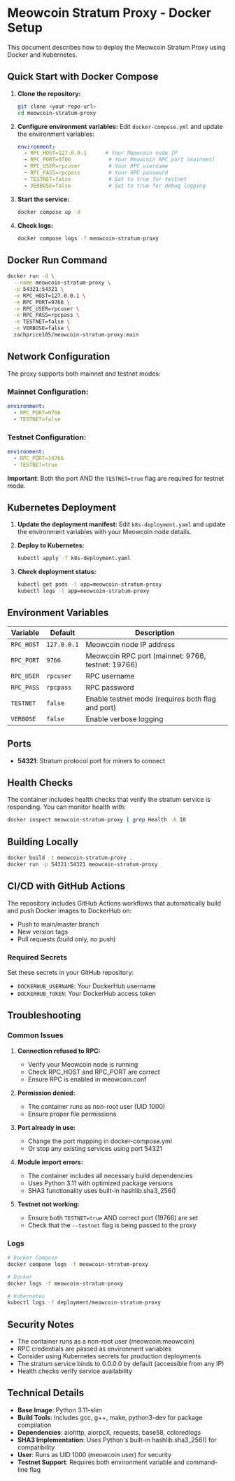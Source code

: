 # Meowcoin Stratum Proxy - Docker Setup

This document describes how to deploy the Meowcoin Stratum Proxy using Docker and Kubernetes.

## Quick Start with Docker Compose

1. **Clone the repository:**
   ```bash
   git clone <your-repo-url>
   cd meowcoin-stratum-proxy
   ```

2. **Configure environment variables:**
   Edit `docker-compose.yml` and update the environment variables:
   ```yaml
   environment:
     - RPC_HOST=127.0.0.1      # Your Meowcoin node IP
     - RPC_PORT=9766            # Your Meowcoin RPC port (mainnet)
     - RPC_USER=rpcuser         # Your RPC username
     - RPC_PASS=rpcpass         # Your RPC password
     - TESTNET=false            # Set to true for testnet
     - VERBOSE=false            # Set to true for debug logging
   ```

3. **Start the service:**
   ```bash
   docker compose up -d
   ```

4. **Check logs:**
   ```bash
   docker compose logs -f meowcoin-stratum-proxy
   ```

## Docker Run Command

```bash
docker run -d \
  --name meowcoin-stratum-proxy \
  -p 54321:54321 \
  -e RPC_HOST=127.0.0.1 \
  -e RPC_PORT=9766 \
  -e RPC_USER=rpcuser \
  -e RPC_PASS=rpcpass \
  -e TESTNET=false \
  -e VERBOSE=false \
  zachprice105/meowcoin-stratum-proxy:main
```

## Network Configuration

The proxy supports both mainnet and testnet modes:

### **Mainnet Configuration:**
```yaml
environment:
  - RPC_PORT=9766
  - TESTNET=false
```

### **Testnet Configuration:**
```yaml
environment:
  - RPC_PORT=19766
  - TESTNET=true
```

**Important**: Both the port AND the `TESTNET=true` flag are required for testnet mode.

## Kubernetes Deployment

1. **Update the deployment manifest:**
   Edit `k8s-deployment.yaml` and update the environment variables with your Meowcoin node details.

2. **Deploy to Kubernetes:**
   ```bash
   kubectl apply -f k8s-deployment.yaml
   ```

3. **Check deployment status:**
   ```bash
   kubectl get pods -l app=meowcoin-stratum-proxy
   kubectl logs -l app=meowcoin-stratum-proxy
   ```

## Environment Variables

| Variable | Default | Description |
|----------|---------|-------------|
| `RPC_HOST` | `127.0.0.1` | Meowcoin node IP address |
| `RPC_PORT` | `9766` | Meowcoin RPC port (mainnet: 9766, testnet: 19766) |
| `RPC_USER` | `rpcuser` | RPC username |
| `RPC_PASS` | `rpcpass` | RPC password |
| `TESTNET` | `false` | Enable testnet mode (requires both flag and port) |
| `VERBOSE` | `false` | Enable verbose logging |

## Ports

- **54321**: Stratum protocol port for miners to connect

## Health Checks

The container includes health checks that verify the stratum service is responding. You can monitor health with:

```bash
docker inspect meowcoin-stratum-proxy | grep Health -A 10
```

## Building Locally

```bash
docker build -t meowcoin-stratum-proxy .
docker run -p 54321:54321 meowcoin-stratum-proxy
```

## CI/CD with GitHub Actions

The repository includes GitHub Actions workflows that automatically build and push Docker images to DockerHub on:

- Push to main/master branch
- New version tags
- Pull requests (build only, no push)

### Required Secrets

Set these secrets in your GitHub repository:

- `DOCKERHUB_USERNAME`: Your DockerHub username
- `DOCKERHUB_TOKEN`: Your DockerHub access token

## Troubleshooting

### Common Issues

1. **Connection refused to RPC:**
   - Verify your Meowcoin node is running
   - Check RPC_HOST and RPC_PORT are correct
   - Ensure RPC is enabled in meowcoin.conf

2. **Permission denied:**
   - The container runs as non-root user (UID 1000)
   - Ensure proper file permissions

3. **Port already in use:**
   - Change the port mapping in docker-compose.yml
   - Or stop any existing services using port 54321

4. **Module import errors:**
   - The container includes all necessary build dependencies
   - Uses Python 3.11 with optimized package versions
   - SHA3 functionality uses built-in hashlib.sha3_256()

5. **Testnet not working:**
   - Ensure both `TESTNET=true` AND correct port (19766) are set
   - Check that the `--testnet` flag is being passed to the proxy

### Logs

```bash
# Docker Compose
docker compose logs -f meowcoin-stratum-proxy

# Docker
docker logs -f meowcoin-stratum-proxy

# Kubernetes
kubectl logs -f deployment/meowcoin-stratum-proxy
```

## Security Notes

- The container runs as a non-root user (meowcoin:meowcoin)
- RPC credentials are passed as environment variables
- Consider using Kubernetes secrets for production deployments
- The stratum service binds to 0.0.0.0 by default (accessible from any IP)
- Health checks verify service availability

## Technical Details

- **Base Image**: Python 3.11-slim
- **Build Tools**: Includes gcc, g++, make, python3-dev for package compilation
- **Dependencies**: aiohttp, aiorpcX, requests, base58, coloredlogs
- **SHA3 Implementation**: Uses Python's built-in hashlib.sha3_256() for compatibility
- **User**: Runs as UID 1000 (meowcoin user) for security
- **Testnet Support**: Requires both environment variable and command-line flag 